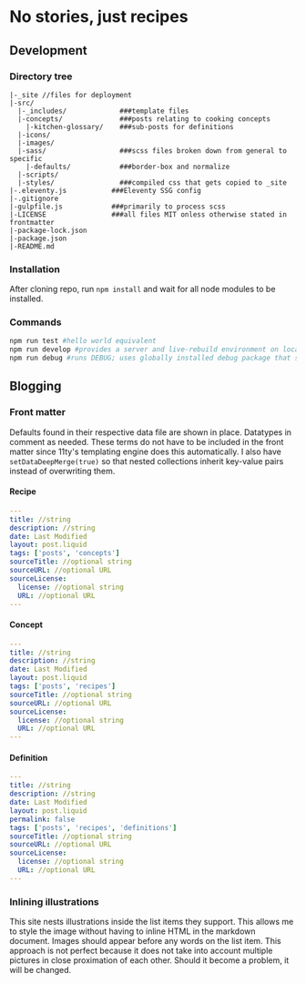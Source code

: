 # No stories, just recipes

## Development

### Directory tree

```
|-_site //files for deployment
|-src/
  |-_includes/             ###template files
  |-concepts/              ###posts relating to cooking concepts
    |-kitchen-glossary/    ###sub-posts for definitions
  |-icons/
  |-images/
  |-sass/                  ###scss files broken down from general to specific
    |-defaults/            ###border-box and normalize
  |-scripts/
  |-styles/                ###compiled css that gets copied to _site
|-.eleventy.js           ###Eleventy SSG config
|-.gitignore
|-gulpfile.js            ###primarily to process scss
|-LICENSE                ###all files MIT onless otherwise stated in frontmatter
|-package-lock.json
|-package.json
|-README.md
```

### Installation

After cloning repo, run `npm install` and wait for all node modules to be installed.

### Commands

```bash
npm run test #hello world equivalent
npm run develop #provides a server and live-rebuild environment on localhost:8080
npm run debug #runs DEBUG; uses globally installed debug package that spits out diagnostic info on the build process and any errors encountered
```

## Blogging

### Front matter

Defaults found in their respective data file are shown in place. Datatypes in comment as needed. These terms do not have to be included in the front matter since 11ty's templating engine does this automatically. I also have `setDataDeepMerge(true)` so that nested collections inherit key-value pairs instead of overwriting them.

#### Recipe

```yaml
---
title: //string
description: //string
date: Last Modified
layout: post.liquid
tags: ['posts', 'concepts']
sourceTitle: //optional string
sourceURL: //optional URL
sourceLicense:
  license: //optional string
  URL: //optional URL
---

```

#### Concept

```yaml
---
title: //string
description: //string
date: Last Modified
layout: post.liquid
tags: ['posts', 'recipes']
sourceTitle: //optional string
sourceURL: //optional URL
sourceLicense:
  license: //optional string
  URL: //optional URL
---

```

#### Definition

```yaml
---
title: //string
description: //string
date: Last Modified
layout: post.liquid
permalink: false
tags: ['posts', 'recipes', 'definitions']
sourceTitle: //optional string
sourceURL: //optional URL
sourceLicense:
  license: //optional string
  URL: //optional URL
---

```

### Inlining illustrations

This site nests illustrations inside the list items they support. This allows me to style the image without having to inline HTML in the markdown document. Images should appear before any words on the list item. This approach is not perfect because it does not take into account multiple pictures in close proximation of each other. Should it become a problem, it will be changed.

